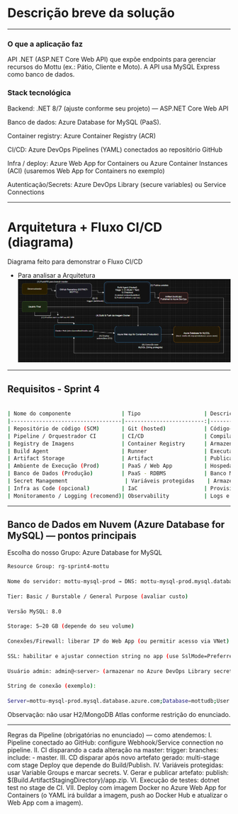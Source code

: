 # Descrição breve da solução

---

### O que a aplicação faz
API .NET (ASP.NET Core Web API) que expõe endpoints para gerenciar recursos do Mottu (ex.: Pátio, Cliente e Moto). A API usa MySQL Express como banco de dados.

### Stack tecnológica

Backend: .NET 8/7 (ajuste conforme seu projeto) — ASP.NET Core Web API

Banco de dados: Azure Database for MySQL (PaaS).

Container registry: Azure Container Registry (ACR)

CI/CD: Azure DevOps Pipelines (YAML) conectados ao repositório GitHub

Infra / deploy: Azure Web App for Containers ou Azure Container Instances (ACI) (usaremos Web App for Containers no exemplo)

Autenticação/Secrets: Azure DevOps Library (secure variables) ou Service Connections


---

# Arquitetura + Fluxo CI/CD (diagrama)

Diagrama feito para demonstrar o Fluxo CI/CD 
- Para analisar a Arquitetura
![alt text](image.png)


---

## Requisitos - Sprint 4
```bash

| Nome do componente                | Tipo                    | Descrição funcional                                                                 | Tecnologia / Ferramenta                         |
|-----------------------------------|-------------------------:|-------------------------------------------------------------------------------------|-------------------------------------------------|
| Repositório de código (SCM)       | Git (hosted)            | Código-fonte da aplicação e pipelines (YAML)                                       | GitHub (https://github.com/christianmilfont/...) |
| Pipeline / Orquestrador CI        | CI/CD                   | Compila, executa testes unitários, publica artefato e gera imagem Docker           | Azure DevOps Pipelines (YAML multi-stage)      |
| Registry de Imagens               | Container Registry      | Armazena imagem Docker utilizada no deploy                                         | Docker Hub (ou GitHub Container Registry / ACR)|
| Build Agent                       | Runner                  | Executa jobs de build/test/push                                                     | Azure DevOps Hosted Agents                      |
| Artifact Storage                  | Artifact                | Publicação do build para acionar release                                           | Azure DevOps Artifacts                          |
| Ambiente de Execução (Prod)       | PaaS / Web App          | Hospeda a API dentro de container Docker                                            | Azure Web App for Containers                    |
| Banco de Dados (Produção)         | PaaS - RDBMS            | Banco MySQL gerenciado (produção)                                                  | Azure Database for MySQL (Single Server/Pas)    |
| Secret Management                  | Variáveis protegidas    | Armazenamento de strings de conexão, usuários, senhas e chaves de serviço          | Azure DevOps Library (Variable groups - secret) |
| Infra as Code (opcional)          | IaC                     | Provisionamento automatizado dos recursos (opcional)                               | ARM Templates / Bicep / Terraform               |
| Monitoramento / Logging (recomend)| Observability           | Logs e métricas (opcional)                                                          | Azure Monitor / Application Insights (opcional) |

```

---


## Banco de Dados em Nuvem (Azure Database for MySQL) — pontos principais

Escolha do nosso Grupo: Azure Database for MySQL

```bash
Resource Group: rg-sprint4-mottu

Nome do servidor: mottu-mysql-prod → DNS: mottu-mysql-prod.mysql.database.azure.com

Tier: Basic / Burstable / General Purpose (avaliar custo)

Versão MySQL: 8.0

Storage: 5–20 GB (depende do seu volume)

Conexões/Firewall: liberar IP do Web App (ou permitir acesso via VNet)

SSL: habilitar e ajustar connection string no app (use SslMode=Preferred ou Required conforme a política)

Usuário admin: admin@<server> (armazenar no Azure DevOps Library secret)

String de conexão (exemplo):

Server=mottu-mysql-prod.mysql.database.azure.com;Database=mottudb;User Id=admin@mottu-mysql-prod;Password=<SENHA>;SslMode=Required;

```

Observação: não usar H2/MongoDB Atlas conforme restrição do enunciado.

---

Regras da Pipeline (obrigatórias no enunciado) — como atendemos:
I. Pipeline conectado ao GitHub: configure Webhook/Service connection no pipeline.
II. CI disparando a cada alteração na master: trigger: branches: include: - master.
III. CD disparar após novo artefato gerado: multi-stage com stage Deploy que depende do Build/Publish.
IV. Variáveis protegidas: usar Variable Groups e marcar secrets.
V. Gerar e publicar artefato: publish: $(Build.ArtifactStagingDirectory)/app.zip.
VI. Execução de testes: dotnet test no stage de CI.
VII. Deploy com imagem Docker no Azure Web App for Containers (o YAML irá buildar a imagem, push ao Docker Hub e atualizar o Web App com a imagem).